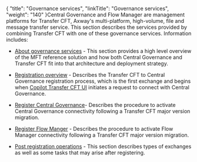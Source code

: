 {
    "title": "Governance services",
    "linkTitle": "Governance services",
    "weight": "140"
}Central Governance and Flow Manager are management platforms for Transfer CFT, Axway's multi-platform, high-volume, file and message transfer service. This section describes the services provided by combining Transfer CFT with one of these governance services. Information includes:

-   [About governance services](governance_overview) - This section provides a high level overview of the MFT reference solution and how both Central Governance and Transfer CFT fit into that architecture and deployment strategy.
-   [Registration overview](cg_register_overview) - Describes the Transfer CFT to Central Governance registration process, which is the first exchange and begins when [Copilot<span aria-hidden="true"> Transfer CFT UI</span>](#) initiates a request to connect with Central Governance.
-   [Register Central Governance](register_cg)- Describes the procedure to activate Central Governance connectivity following a Transfer CFT major version migration.
-   [Register Flow Manger](register_fm) - Describes the procedure to activate Flow Manager connectivity following a Transfer CFT major version migration.
-   [Post registration operations](cg_postregister) - This section describes types of exchanges as well as some tasks that may arise after registering.

 
